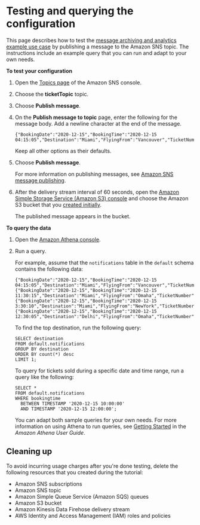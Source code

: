 # Testing and querying the configuration<a name="firehose-example-test-and-query"></a>

This page describes how to test the [message archiving and analytics example use case](firehose-example-use-case.md) by publishing a message to the Amazon SNS topic\. The instructions include an example query that you can run and adapt to your own needs\.

**To test your configuration**

1. Open the [Topics page](https://console.aws.amazon.com/sns/home#/topics) of the Amazon SNS console\.

1. Choose the **ticketTopic** topic\.

1. Choose **Publish message**\.

1. On the **Publish message to topic** page, enter the following for the message body\. Add a newline character at the end of the message\.

   ```
   {"BookingDate":"2020-12-15","BookingTime":"2020-12-15 04:15:05","Destination":"Miami","FlyingFrom":"Vancouver","TicketNumber":"abcd1234"}
   ```

   Keep all other options as their defaults\.

1. Choose **Publish message**\.

   For more information on publishing messages, see [Amazon SNS message publishing](sns-publishing.md)\.

1. After the delivery stream interval of 60 seconds, open the [Amazon Simple Storage Service \(Amazon S3\) console](https://console.aws.amazon.com/s3/home) and choose the Amazon S3 bucket that you [created initially](firehose-example-initial-resources.md)\.

   The published message appears in the bucket\.

**To query the data**

1. Open the [Amazon Athena console](https://console.aws.amazon.com/athena/home)\.

1. Run a query\.

   For example, assume that the `notifications` table in the `default` schema contains the following data:

   ```
   {"BookingDate":"2020-12-15","BookingTime":"2020-12-15 04:15:05","Destination":"Miami","FlyingFrom":"Vancouver","TicketNumber":"abcd1234"}
   {"BookingDate":"2020-12-15","BookingTime":"2020-12-15 11:30:15","Destination":"Miami","FlyingFrom":"Omaha","TicketNumber":"efgh5678"}
   {"BookingDate":"2020-12-15","BookingTime":"2020-12-15 3:30:10","Destination":"Miami","FlyingFrom":"NewYork","TicketNumber":"ijkl9012"}
   {"BookingDate":"2020-12-15","BookingTime":"2020-12-15 12:30:05","Destination":"Delhi","FlyingFrom":"Omaha","TicketNumber":"mnop3456"}
   ```

   To find the top destination, run the following query:

   ```
   SELECT destination
   FROM default.notifications
   GROUP BY destination
   ORDER BY count(*) desc
   LIMIT 1;
   ```

   To query for tickets sold during a specific date and time range, run a query like the following:

   ```
   SELECT * 
   FROM default.notifications 
   WHERE bookingtime 
     BETWEEN TIMESTAMP '2020-12-15 10:00:00' 
     AND TIMESTAMP '2020-12-15 12:00:00';
   ```

   You can adapt both sample queries for your own needs\. For more information on using Athena to run queries, see [Getting Started](https://docs.aws.amazon.com/athena/latest/ug/getting-started.html) in the *Amazon Athena User Guide*\.

## Cleaning up<a name="firehose-example-cleanup"></a>

To avoid incurring usage charges after you're done testing, delete the following resources that you created during the tutorial:
+ Amazon SNS subscriptions
+ Amazon SNS topic
+ Amazon Simple Queue Service \(Amazon SQS\) queues
+ Amazon S3 bucket
+ Amazon Kinesis Data Firehose delivery stream
+ AWS Identity and Access Management \(IAM\) roles and policies